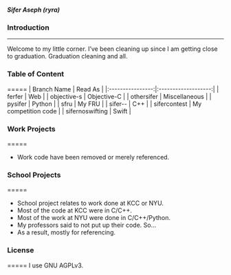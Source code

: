 ##### Sifer Aseph (ryra)

### Introduction
---
Welcome to my little corner. I’ve been cleaning up since I am getting close to graduation. Graduation cleaning and all.

### Table of Content
=====
| Branch Name      | Read As             |
|:----------------:|:-------------------:|
| ferfer           | Web                 |
| objective-s      | Objective-C         |
| othersifer       | Miscellaneous       |
| pysifer          | Python              |
| sfru             | My FRU              |
| sifer--          | C++                 |
| sifercontest     | My competition code |
| sifernoswifting  | Swift               |

### Work Projects
=====
* Work code have been removed or merely referenced. 

### School Projects
=====
* School project relates to work done at KCC or NYU. 
* Most of the code at KCC were in C/C++. 
* Most of the work at NYU were done in C/C++/Python. 
* My professors said to not put up their code. So...
* As a result, mostly for referencing.  

### License
=====
I use GNU AGPLv3. 
